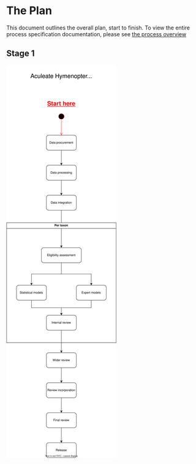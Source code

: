 # The Plan
This document outlines the overall plan, start to finish. To view the entire process specification documentation, please see [the process overview](./process_overview.md)

## Stage 1
![pipeline](./diagrams/process_pipeline.drawio.svg)

